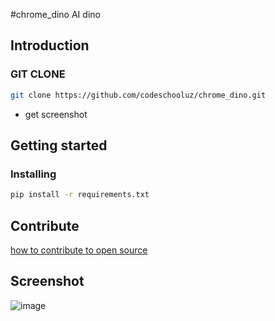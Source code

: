 #chrome_dino
AI dino
## Introduction
### GIT CLONE
```bash
git clone https://github.com/codeschooluz/chrome_dino.git
```
- get screenshot
## Getting started

### Installing
```bash
pip install -r requirements.txt
```
## Contribute
  [how to contribute to open source](CONTRIBUTING.md)

## Screenshot
![image](https://user-images.githubusercontent.com/81753571/148671844-fc8ff66d-409a-410b-9585-306c09a32364.png)
